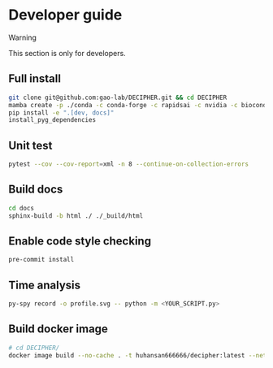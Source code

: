 
# Developer guide
> [!WARNING]
> This section is only for developers.

## Full install
```sh
git clone git@github.com:gao-lab/DECIPHER.git && cd DECIPHER
mamba create -p ./conda -c conda-forge -c rapidsai -c nvidia -c bioconda python=3.11 rapids=24.04 cuda-version=11.8 cudnn cutensor cusparselt pandoc snakemake==7.32.4 -y && conda activate ./conda
pip install -e ".[dev, docs]"
install_pyg_dependencies
```

## Unit test
```sh
pytest --cov --cov-report=xml -n 8 --continue-on-collection-errors
```

## Build docs
```sh
cd docs
sphinx-build -b html ./ ./_build/html
```

## Enable code style checking
```sh
pre-commit install
```

## Time analysis
```sh
py-spy record -o profile.svg -- python -m <YOUR_SCRIPT.py>
```

## Build docker image
```sh
# cd DECIPHER/
docker image build --no-cache . -t huhansan666666/decipher:latest --network=host
```
